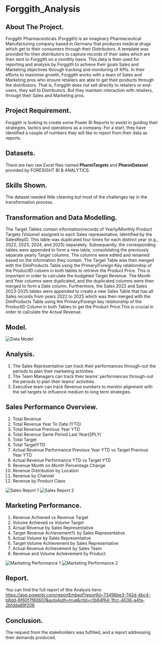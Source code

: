  # Forggith_Analysis

## About The Project.
Forggith Pharmaceuticals (Forggith) is an imaginary Pharmaceutical Manufacturing company based in Germany that produces medical drugs which get to their consumers through their Distributors. A template was provided for their distributors to capture records of their sales which are then sent to Forggith on a monthly basis. This data is then used for reporting and analysis by Forggith to achieve their goals Sales and Marketing objectives through tracking and monitoring of KPIs. In their efforts to maximise growth, Forggith works with a team of Sales and Marketing pros who ensure retailers are able to get their products through the distributors. That is, Forggith does not sell directly to retailers or end-users, they sell to Distributors. But they maintain interaction with retailers, through their Sales and Marketing pros.

## Project Requirement.
Forggith is looking to create some Power BI Reports to assist in guiding their strategies, tactics and operations as a company. For a start, they have identified a couple of numbers they will like to report from their data as reports.

## Datasets. 
There are two raw Excel files named **PharmTargets** and **PharmDataset** provided by FORESIGHT BI & ANALYTICS.

## Skills Shown.
The dataset needed little cleaning but most of the challenges lay in the transformation process.

## Transformation and Data Modelling.
The Target Tables contain information/records of Yearly/Monthly Product Targets (Volume) assigned to each Sales representative, identified by the SalesRepID. This table was duplicated four times for each distinct year (e.g., 2022, 2023, 2024, and 2025) separately. Subsequently, the corresponding tables were appended to form a new table, consolidating the previously separate yearly Target columns. The columns were edited and renamed based on the information they contain.
The Target Table was then merged with the DimProducts Table using the Primary/Foreign Key relationship of the ProductID column in both tables to retrieve the Product Price. This is important in order to calculate the budgeted Target Revenue. The Month and Year columns were duplicated, and the duplicated columns were then merged to form a Date column. Furthermore, the Sales 2022 and Sales 2023-2025 tables were appended to create a new Sales Table that has all Sales records from years 2022 to 2025 which was then merged with the DimProducts Table using the Primary/Foreign key relationship of the ProductID Column in both Tables to get the Product Price.This is crucial in order to calculate the Actual Revenue.

## Model.
![Data Model](https://github.com/Ikumoluyi-Taiwo/PortfolioProjects/assets/139241043/652cdd03-141c-4cd8-bef9-3f9c80ef7579)

## Analysis.
1. The Sales Representative can track their performances through-out the periods to plan their marketing activities.
2. The Team Managers can track their teams' performances through-out the periods to plan their teams' activities.
3. Executive team can track Revenue numbers to monitor alignment with the set targets to influence medium to long term strategies.

## Sales Performance Overview.
1. Total  Revenue
2. Total Revenue Year To Date (YTD)
3. Total Revenue Previous Year YTD
4. Total Revenue Same Period Last Year(SPLY)
5. Total Target
6. Total TargetYTD
7. Actual Revenue Performance Previous Year YTD vs Target Previous Year YTD
8. Actual Revenue Performance YTD vs Target YTD
9. Revenue Month on Month Percentage Change
10. Revenue Distribution by Location
11. Revenue by Channel
12. Revenue by Product Class

![Sales Report 1](https://github.com/Ikumoluyi-Taiwo/PortfolioProjects/assets/139241043/bb5c4cea-ef6e-4d0f-9d2c-a59b76e4d3f1)
![Sales Report 2](https://github.com/Ikumoluyi-Taiwo/PortfolioProjects/assets/139241043/ffe6775b-0fa2-4568-8ce1-73aaf3132432)

## Marketing Performance.
1. Revenue Achieved vs Revenue Target
2. Volume Achieved vs Volume Target
3. Actual Revenue by Sales Representative
4. Target Revenue Achievement% by Sales Representative
5. Actual Volume by Sales Representative
6. Target Volume Achievement by Sales Representative
7. Actual Revenue Achievement by Sales Team
8. Revenue and Volume Achievement by Product.

![Marketing Performance 1](https://github.com/Ikumoluyi-Taiwo/PortfolioProjects/assets/139241043/418b3eab-5631-4bb8-a50e-241e351b45d7)
![Marketing Performance 2](https://github.com/Ikumoluyi-Taiwo/PortfolioProjects/assets/139241043/33e462b0-8480-4062-9524-8a522dce951e)

## Report.
You can find the full report of this Analysis here: https://app.powerbi.com/reportEmbed?reportId=73496be3-742d-4bc4-b8dd-6f60f7f80607&autoAuth=true&ctid=c1b84f64-1fcc-4038-a4fa-2bfdda89f208

## Conclusion.
The request from the stakeholders was fulfilled, and a report addressing their demands produced. 
